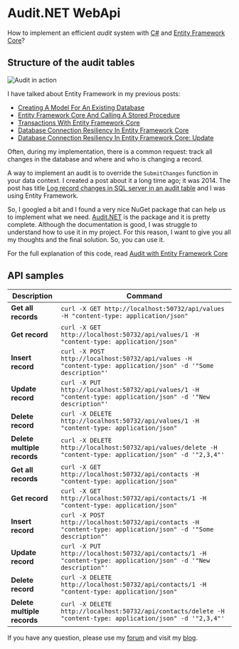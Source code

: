 # Audit.NET WebApi

How to implement an efficient _audit_ system with [C#](https://www.puresourcecode.com/category/dotnet/csharp/) and [Entity Framework Core](https://www.puresourcecode.com/tag/entity-framework-core/)? 

## Structure of the audit tables
![Audit in action](https://www.puresourcecode.com/wp-content/uploads/2021/01/audit-entity-framework-core.png)

I have talked about Entity Framework in my previous posts:

*   [Creating A Model For An Existing Database](https://www.puresourcecode.com/dotnet/net-core/creating-a-model-for-an-existing-database-in-entity-framework-core/)
*   [Entity Framework Core And Calling A Stored Procedure](https://www.puresourcecode.com/dotnet/net-core/entity-framework-core-and-calling-a-stored-procedure/)
*   [Transactions With Entity Framework Core](https://www.puresourcecode.com/dotnet/csharp/transactions-with-entity-framework-core/)
*   [Database Connection Resiliency In Entity Framework Core](https://www.puresourcecode.com/dotnet/net-core/database-connection-resiliency-in-entity-framework-core/)
*   [Database Connection Resiliency In Entity Framework Core: Update](https://www.puresourcecode.com/dotnet/net-core/database-connection-resiliency-in-entity-framework-core-update/)

Often, during my implementation, there is a common request: track all changes in the database and where and who is changing a record.

A way to implement an audit is to override the `SubmitChanges` function in your data context. I created a post about it a long time ago; it was 2014\. The post has title [Log record changes in SQL server in an audit table](https://www.puresourcecode.com/news/apps/log-record-changes-in-sql-server-in-an-audit-table/) and I was using Entity Framework.

So, I googled a bit and I found a very nice NuGet package that can help us to implement what we need. [Audit.NET](https://github.com/thepirat000/Audit.NET) is the package and it is pretty complete. Although the documentation is good, I was struggle to understand how to use it in my project. For this reason, I want to give you all my thoughts and the final solution. So, you can use it.

For the full explanation of this code, read [Audit with Entity Framework Core](https://www.puresourcecode.com/dotnet/net-core/audit-with-entity-framework-core/)

## API samples

Description | Command
------------ | -------------- 
**Get all records** | ```curl -X GET http://localhost:50732/api/values -H "content-type: application/json"```
**Get record** | ```curl -X GET http://localhost:50732/api/values/1 -H "content-type: application/json"```
**Insert record** | ```curl -X POST http://localhost:50732/api/values -H "content-type: application/json" -d '"Some description"'```
**Update record** | ```curl -X PUT http://localhost:50732/api/values/1 -H "content-type: application/json" -d '"New description"'```
**Delete record** | ```curl -X DELETE http://localhost:50732/api/values/1 -H "content-type: application/json"```
**Delete multiple records** | ```curl -X DELETE http://localhost:50732/api/values/delete -H "content-type: application/json" -d '"2,3,4"'```
**Get all records** | ```curl -X GET http://localhost:50732/api/contacts -H "content-type: application/json"```
**Get record** | ```curl -X GET http://localhost:50732/api/contacts/1 -H "content-type: application/json"```
**Insert record** | ```curl -X POST http://localhost:50732/api/contacts -H "content-type: application/json" -d '"Some description"'```
**Update record** | ```curl -X PUT http://localhost:50732/api/contacts/1 -H "content-type: application/json" -d '"New description"'```
**Delete record** | ```curl -X DELETE http://localhost:50732/api/contacts/1 -H "content-type: application/json"```
**Delete multiple records** | ```curl -X DELETE http://localhost:50732/api/contacts/delete -H "content-type: application/json" -d '"2,3,4"'```

If you have any question, please use my [forum](https://www.puresourcecode.com/forum/) and visit my [blog](https://www.puresourcecode.com).
